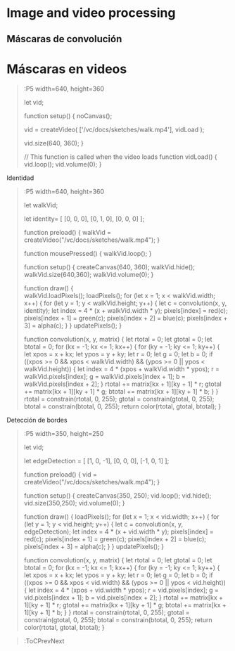 # Image and video processing

## Máscaras de convolución

# Máscaras en videos

> :P5 width=640, height=360
>
> let vid;
>
> function setup() {
>  noCanvas();
>
>  vid = createVideo(
>    ['/vc/docs/sketches/walk.mp4'],
>    vidLoad
>  );
>
>  vid.size(640, 360);
>}
>
>// This function is called when the video loads
> function vidLoad() {
>  vid.loop();
>  vid.volume(0);
>}

Identidad

> :P5 width=640, height=360
>
> let walkVid;
>
> let identity= [
>    [0, 0, 0],
>    [0, 1, 0],
>    [0, 0, 0]
> ];
> 
> function preload() {
>    walkVid =  createVideo("/vc/docs/sketches/walk.mp4");
>}
>
> function mousePressed() {
>    walkVid.loop();
>}
>
> function setup() {
>    createCanvas(640, 360);
>    walkVid.hide();
>    walkVid.size(640,360);
>    walkVid.volume(0);
>}
>
> function draw() {   
>    walkVid.loadPixels();
>    loadPixels();
>    for (let x = 1; x < walkVid.width; x++) {
>        for (let y = 1; y < walkVid.height; y++) {
>            let c = convolution(x, y, identity);
>            let index = 4 * (x + walkVid.width * y);
>            pixels[index] = red(c);
>            pixels[index + 1] = green(c);
>            pixels[index + 2] = blue(c);
>            pixels[index + 3] = alpha(c);
>        }
>    }
>    updatePixels();
>}
>
> function convolution(x, y, matrix) {
>    let rtotal = 0;
>    let gtotal = 0;
>    let btotal = 0;
>    for (kx = -1; kx <= 1; kx++) {
>        for (ky = -1; ky <= 1; ky++) {
>            let xpos = x + kx;
>            let ypos = y + ky;
>            let r = 0;
>            let g = 0;
>            let b = 0;
>            if ((xpos >= 0 && xpos < walkVid.width) && (ypos >= 0 || ypos < walkVid.height)) {
>                let index = 4 * (xpos + walkVid.width * ypos);
>                r = walkVid.pixels[index];
>                g = walkVid.pixels[index + 1];
>                b = walkVid.pixels[index + 2];
>            }
>            rtotal += matrix[kx + 1][ky + 1] * r;
>            gtotal += matrix[kx + 1][ky + 1] * g;
>            btotal += matrix[kx + 1][ky + 1] * b;
>        }
>    }
>    rtotal = constrain(rtotal, 0, 255);
>    gtotal = constrain(gtotal, 0, 255);
>    btotal = constrain(btotal, 0, 255);
>    return color(rtotal, gtotal, btotal);
>}

Detección de bordes

> :P5 width=350, height=250
>
>let vid;
>
> let edgeDetection = [
>    [1, 0, -1],
>    [0, 0, 0],
>    [-1, 0, 1]
> ];
>
> function preload() {
>    vid =  createVideo("/vc/docs/sketches/walk.mp4");
>}
>
>function setup() {
>    createCanvas(350, 250);
>    vid.loop();
>    vid.hide();
>    vid.size(350,250);
>    vid.volume(0);
>}
>
>function draw() {
>    loadPixels();
>    for (let x = 1; x < vid.width; x++) {
>        for (let y = 1; y < vid.height; y++) {
>            let c = convolution(x, y, edgeDetection);
>            let index = 4 * (x + vid.width * y);
>            pixels[index] = red(c);
>            pixels[index + 1] = green(c);
>            pixels[index + 2] = blue(c);
>            pixels[index + 3] = alpha(c);
>        }
>    }
>    updatePixels();
>}
>
>function convolution(x, y, matrix) {
>    let rtotal = 0;
>    let gtotal = 0;
>    let btotal = 0;
>    for (kx = -1; kx <= 1; kx++) {
>        for (ky = -1; ky <= 1; ky++) {
>            let xpos = x + kx;
>            let ypos = y + ky;
>            let r = 0;
>            let g = 0;
>            let b = 0;
>            if ((xpos >= 0 && xpos < vid.width) && (ypos >= 0 || ypos < vid.height)) {
>                let index = 4 * (xpos + vid.width * ypos);
>                r = vid.pixels[index];
>                g = vid.pixels[index + 1];
>                b = vid.pixels[index + 2];
>            }
>            rtotal += matrix[kx + 1][ky + 1] * r;
>            gtotal += matrix[kx + 1][ky + 1] * g;
>            btotal += matrix[kx + 1][ky + 1] * b;
>        }
>    }
>    rtotal = constrain(rtotal, 0, 255);
>    gtotal = constrain(gtotal, 0, 255);
>    btotal = constrain(btotal, 0, 255);
>    return color(rtotal, gtotal, btotal);
>}

> :ToCPrevNext
